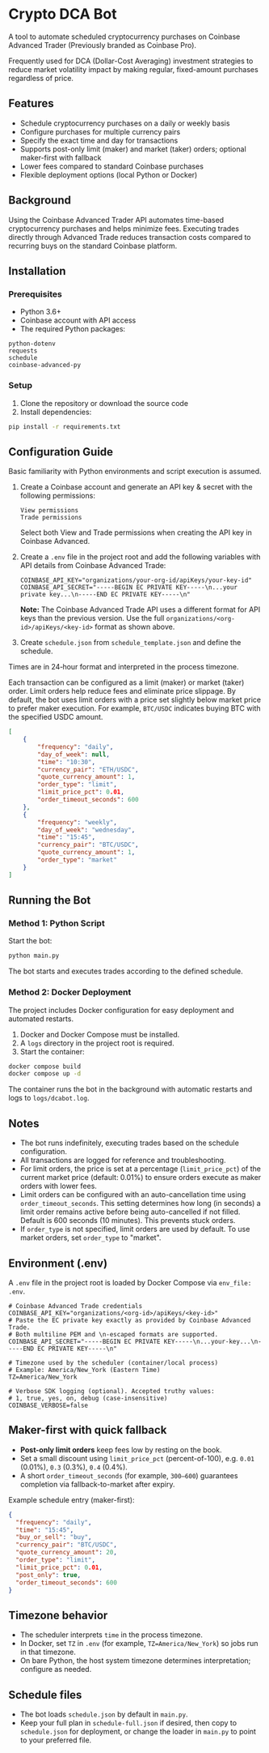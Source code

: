 # Crypto DCA Bot

A tool to automate scheduled cryptocurrency purchases on Coinbase Advanced
Trader (Previously branded as Coinbase Pro).

Frequently used for DCA (Dollar-Cost Averaging) investment strategies to reduce
market volatility impact by making regular, fixed-amount purchases regardless of
price.

## Features

- Schedule cryptocurrency purchases on a daily or weekly basis
- Configure purchases for multiple currency pairs
- Specify the exact time and day for transactions
- Supports post-only limit (maker) and market (taker) orders; optional
  maker-first with fallback
- Lower fees compared to standard Coinbase purchases
- Flexible deployment options (local Python or Docker)

## Background

Using the Coinbase Advanced Trader API automates time-based cryptocurrency
purchases and helps minimize fees. Executing trades directly through Advanced
Trade reduces transaction costs compared to recurring buys on the standard
Coinbase platform.

## Installation

### Prerequisites

- Python 3.6+
- Coinbase account with API access
- The required Python packages:

```text
python-dotenv
requests
schedule
coinbase-advanced-py
```

### Setup

1. Clone the repository or download the source code
2. Install dependencies:

```bash
pip install -r requirements.txt
```

## Configuration Guide

Basic familiarity with Python environments and script execution is assumed.

1. Create a Coinbase account and generate an API key & secret with the following
   permissions:

   ```text
   View permissions
   Trade permissions
   ```

   Select both View and Trade permissions when creating the API key in Coinbase
   Advanced.

2. Create a `.env` file in the project root and add the following variables with
   API details from Coinbase Advanced Trade:

   ```text
   COINBASE_API_KEY="organizations/your-org-id/apiKeys/your-key-id"
   COINBASE_API_SECRET="-----BEGIN EC PRIVATE KEY-----\n...your private key...\n-----END EC PRIVATE KEY-----\n"
   ```

   **Note:** The Coinbase Advanced Trade API uses a different format for API
   keys than the previous version. Use the full
   `organizations/<org-id>/apiKeys/<key-id>` format as shown above.

3. Create `schedule.json` from `schedule_template.json` and define the schedule.

Times are in 24‑hour format and interpreted in the process timezone.

Each transaction can be configured as a limit (maker) or market (taker) order.
Limit orders help reduce fees and eliminate price slippage. By default, the bot
uses limit orders with a price set slightly below market price to prefer maker
execution. For example, `BTC/USDC` indicates buying BTC with the specified USDC
amount.

```json
[
    {
        "frequency": "daily",
        "day_of_week": null,
        "time": "10:30",
        "currency_pair": "ETH/USDC",
        "quote_currency_amount": 1,
        "order_type": "limit",
        "limit_price_pct": 0.01,
        "order_timeout_seconds": 600
    },
    {
        "frequency": "weekly",
        "day_of_week": "wednesday",
        "time": "15:45",
        "currency_pair": "BTC/USDC",
        "quote_currency_amount": 1,
        "order_type": "market"
    }
]
```

## Running the Bot

### Method 1: Python Script

Start the bot:

```bash
python main.py
```

The bot starts and executes trades according to the defined schedule.

### Method 2: Docker Deployment

The project includes Docker configuration for easy deployment and automated
restarts.

1. Docker and Docker Compose must be installed.
2. A `logs` directory in the project root is required.
3. Start the container:

```bash
docker compose build
docker compose up -d
```

The container runs the bot in the background with automatic restarts and logs to
`logs/dcabot.log`.

## Notes

- The bot runs indefinitely, executing trades based on the schedule
  configuration.
- All transactions are logged for reference and troubleshooting.
- For limit orders, the price is set at a percentage (`limit_price_pct`) of the
  current market price (default: 0.01%) to ensure orders execute as maker orders
  with lower fees.
- Limit orders can be configured with an auto-cancellation time using
  `order_timeout_seconds`. This setting determines how long (in seconds) a limit
  order remains active before being auto-cancelled if not filled. Default is 600
  seconds (10 minutes). This prevents stuck orders.
- If `order_type` is not specified, limit orders are used by default. To use
  market orders, set `order_type` to "market".

## Environment (.env)

A `.env` file in the project root is loaded by Docker Compose via `env_file:
.env`.

```env
# Coinbase Advanced Trade credentials
COINBASE_API_KEY="organizations/<org-id>/apiKeys/<key-id>"
# Paste the EC private key exactly as provided by Coinbase Advanced Trade.
# Both multiline PEM and \n-escaped formats are supported.
COINBASE_API_SECRET="-----BEGIN EC PRIVATE KEY-----\n...your-key...\n-----END EC PRIVATE KEY-----\n"

# Timezone used by the scheduler (container/local process)
# Example: America/New_York (Eastern Time)
TZ=America/New_York

# Verbose SDK logging (optional). Accepted truthy values:
# 1, true, yes, on, debug (case-insensitive)
COINBASE_VERBOSE=false
```

## Maker-first with quick fallback

- **Post-only limit orders** keep fees low by resting on the book.
- Set a small discount using `limit_price_pct` (percent-of-100), e.g. `0.01`
  (0.01%), `0.3` (0.3%), `0.4` (0.4%).
- A short `order_timeout_seconds` (for example, `300–600`) guarantees completion
  via fallback-to-market after expiry.

Example schedule entry (maker-first):

```json
{
  "frequency": "daily",
  "time": "15:45",
  "buy_or_sell": "buy",
  "currency_pair": "BTC/USDC",
  "quote_currency_amount": 20,
  "order_type": "limit",
  "limit_price_pct": 0.01,
  "post_only": true,
  "order_timeout_seconds": 600
}
```

## Timezone behavior

- The scheduler interprets `time` in the process timezone.
- In Docker, set `TZ` in `.env` (for example, `TZ=America/New_York`) so jobs run
  in that timezone.
- On bare Python, the host system timezone determines interpretation; configure
  as needed.

## Schedule files

- The bot loads `schedule.json` by default in `main.py`.
- Keep your full plan in `schedule-full.json` if desired, then copy to
  `schedule.json` for deployment, or change the loader in `main.py` to point to
  your preferred file.
